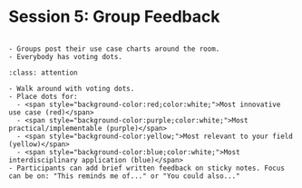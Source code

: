 # Session 5: Group Feedback

```{include} ../timers/timer-15-minutes.md

```

```{admonition} Prerequisites
- Groups post their use case charts around the room.
- Everybody has voting dots.
```

```{admonition} Voting Instructions
:class: attention

- Walk around with voting dots.
- Place dots for:
  - <span style="background-color:red;color:white;">Most innovative use case (red)</span>
  - <span style="background-color:purple;color:white;">Most practical/implementable (purple)</span>
  - <span style="background-color:yellow;">Most relevant to your field (yellow)</span>
  - <span style="background-color:blue;color:white;">Most interdisciplinary application (blue)</span>
- Participants can add brief written feedback on sticky notes. Focus can be on: "This reminds me of..." or "You could also..."
```
